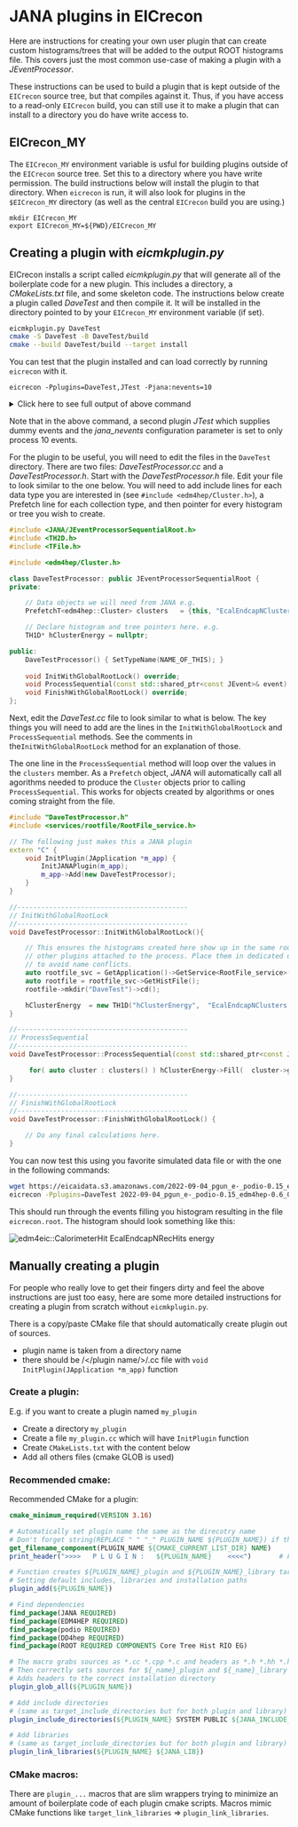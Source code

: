 # JANA plugins in EICrecon

Here are instructions for creating your own user plugin that can create
custom histograms/trees that will be added to the output ROOT histograms
file. This covers just the most common use-case of making a plugin with
a _JEventProcessor_.

These instructions can be used to build a plugin that is kept outside of
the `EICrecon` source tree, but that compiles against it. Thus, if you have
access to a read-only `EICrecon` build, you can still use it to make a plugin
that can install to a directory you do have write access to.

## EICrecon_MY
The `EICrecon_MY` environment variable is usful for building plugins outside
of the `EICrecon` source tree. Set this to a directory where you have write
permission. The build instructions below will install the plugin to that
directory. When `eicrecon` is run, it will also look for plugins in the
`$EICrecon_MY` directory (as well as the central `EICrecon` build you are using.)
~~~
mkdir EICrecon_MY
export EICrecon_MY=${PWD}/EICrecon_MY
~~~


## Creating a plugin with _eicmkplugin.py_
EICrecon installs a script called _eicmkplugin.py_ that will generate all
of the boilerplate code for a new plugin. This includes a directory, a
_CMakeLists.txt_ file, and some skeleton code. The instructions below create
a plugin called _DaveTest_ and then compile it. It will be installed in
the directory pointed to by your `EICrecon_MY` environment variable (if set).
~~~bash
eicmkplugin.py DaveTest
cmake -S DaveTest -B DaveTest/build
cmake --build DaveTest/build --target install
~~~

You can test that the plugin installed and can load correctly by running
`eicrecon` with it.
~~~
eicrecon -Pplugins=DaveTest,JTest -Pjana:nevents=10
~~~
<details>
    <summary>Click here to see full output of above command</summary>

~~~
     ____      _     ___      ___       _               
     `MM'     dM.    `MM\     `M'      dM.              
      MM     ,MMb     MMM\     M      ,MMb              
      MM     d'YM.    M\MM\    M      d'YM.      ____   
      MM    ,P `Mb    M \MM\   M     ,P `Mb     6MMMMb  
      MM    d'  YM.   M  \MM\  M     d'  YM.   MM'  `Mb 
      MM   ,P   `Mb   M   \MM\ M    ,P   `Mb        ,MM 
      MM   d'    YM.  M    \MM\M    d'    YM.      ,MM' 
(8)   MM  ,MMMMMMMMb  M     \MMM   ,MMMMMMMMb    ,M'    
((   ,M9  d'      YM. M      \MM   d'      YM. ,M'      
 YMMMM9 _dM_     _dMM_M_      \M _dM_     _dMM_MMMMMMMM 

[INFO] Creating pipe named "/tmp/jana_status" for status info.
[INFO] Setting signal handlers
[INFO] JPluginLoader: Initializing plugin "/work/eic2/users/davidl/2022.08.29.eic-shell/EICwork/EICrecon_MY/plugins/DaveTest.so"
[INFO] JPluginLoader: Initializing plugin "/usr/local/plugins/JTest.so"
[INFO] JPluginLoader: Initializing plugin "/w/eic-scshelf2104/users/davidl/2022.08.29.eic-shell/EICwork/EICrecon/lib/EICrecon/plugins/podio.so"
[INFO] JPluginLoader: Initializing plugin "/w/eic-scshelf2104/users/davidl/2022.08.29.eic-shell/EICwork/EICrecon/lib/EICrecon/plugins/dd4hep.so"
[INFO] JPluginLoader: Initializing plugin "/w/eic-scshelf2104/users/davidl/2022.08.29.eic-shell/EICwork/EICrecon/lib/EICrecon/plugins/acts.so"
[INFO] JPluginLoader: Initializing plugin "/w/eic-scshelf2104/users/davidl/2022.08.29.eic-shell/EICwork/EICrecon/lib/EICrecon/plugins/log.so"
[INFO] JPluginLoader: Initializing plugin "/w/eic-scshelf2104/users/davidl/2022.08.29.eic-shell/EICwork/EICrecon/lib/EICrecon/plugins/rootfile.so"
[INFO] JPluginLoader: Initializing plugin "/w/eic-scshelf2104/users/davidl/2022.08.29.eic-shell/EICwork/EICrecon/lib/EICrecon/plugins/BEMC.so"
[INFO] JPluginLoader: Initializing plugin "/w/eic-scshelf2104/users/davidl/2022.08.29.eic-shell/EICwork/EICrecon/lib/EICrecon/plugins/EEMC.so"
[INFO] JArrowProcessingController: NUMA Configuration

  Affinity strategy: compute-bound (favor fewer hyperthreads)
  Locality strategy: global
  Location count: 1
  +--------+----------+-------+--------+-----------+--------+
  | worker | location |  cpu  |  core  | numa node | socket |
  +--------+----------+-------+--------+-----------+--------+
  |      0 |        0 |     0 |      0 |         0 |      0 |
  |      1 |        0 |     1 |      1 |         0 |      0 |
  |      2 |        0 |     2 |      2 |         0 |      0 |
  |      3 |        0 |     3 |      3 |         1 |      0 |
  |      4 |        0 |     4 |      4 |         1 |      0 |
  |      5 |        0 |     5 |      5 |         0 |      0 |
  |      6 |        0 |     6 |      6 |         0 |      0 |
  |      7 |        0 |     7 |      7 |         1 |      0 |
  |      8 |        0 |     8 |      8 |         1 |      0 |
  |      9 |        0 |     9 |      9 |         1 |      0 |
  |     10 |        0 |    10 |     10 |         0 |      0 |
  |     11 |        0 |    11 |     11 |         0 |      0 |
  |     12 |        0 |    12 |     12 |         0 |      0 |
  |     13 |        0 |    13 |     13 |         1 |      0 |
  |     14 |        0 |    14 |     14 |         1 |      0 |
  |     15 |        0 |    15 |     15 |         0 |      0 |
  |     16 |        0 |    16 |     16 |         0 |      0 |
  |     17 |        0 |    17 |     17 |         1 |      0 |
  |     18 |        0 |    18 |     18 |         1 |      0 |
  |     19 |        0 |    19 |     19 |         1 |      0 |
  |     20 |        0 |    20 |     20 |         2 |      1 |
  |     21 |        0 |    21 |     21 |         2 |      1 |
  |     22 |        0 |    22 |     22 |         2 |      1 |
  |     23 |        0 |    23 |     23 |         3 |      1 |
  |     24 |        0 |    24 |     24 |         3 |      1 |
  |     25 |        0 |    25 |     25 |         2 |      1 |
  |     26 |        0 |    26 |     26 |         2 |      1 |
  |     27 |        0 |    27 |     27 |         3 |      1 |
  |     28 |        0 |    28 |     28 |         3 |      1 |
  |     29 |        0 |    29 |     29 |         3 |      1 |
  |     30 |        0 |    30 |     30 |         2 |      1 |
  |     31 |        0 |    31 |     31 |         2 |      1 |
  |     32 |        0 |    32 |     32 |         2 |      1 |
  |     33 |        0 |    33 |     33 |         3 |      1 |
  |     34 |        0 |    34 |     34 |         3 |      1 |
  |     35 |        0 |    35 |     35 |         2 |      1 |
  |     36 |        0 |    36 |     36 |         2 |      1 |
  |     37 |        0 |    37 |     37 |         3 |      1 |
  |     38 |        0 |    38 |     38 |         3 |      1 |
  |     39 |        0 |    39 |     39 |         3 |      1 |
  |     40 |        0 |    40 |      0 |         0 |      0 |
  |     41 |        0 |    41 |      1 |         0 |      0 |
  |     42 |        0 |    42 |      2 |         0 |      0 |
  |     43 |        0 |    43 |      3 |         1 |      0 |
  |     44 |        0 |    44 |      4 |         1 |      0 |
  |     45 |        0 |    45 |      5 |         0 |      0 |
  |     46 |        0 |    46 |      6 |         0 |      0 |
  |     47 |        0 |    47 |      7 |         1 |      0 |
  |     48 |        0 |    48 |      8 |         1 |      0 |
  |     49 |        0 |    49 |      9 |         1 |      0 |
  |     50 |        0 |    50 |     10 |         0 |      0 |
  |     51 |        0 |    51 |     11 |         0 |      0 |
  |     52 |        0 |    52 |     12 |         0 |      0 |
  |     53 |        0 |    53 |     13 |         1 |      0 |
  |     54 |        0 |    54 |     14 |         1 |      0 |
  |     55 |        0 |    55 |     15 |         0 |      0 |
  |     56 |        0 |    56 |     16 |         0 |      0 |
  |     57 |        0 |    57 |     17 |         1 |      0 |
  |     58 |        0 |    58 |     18 |         1 |      0 |
  |     59 |        0 |    59 |     19 |         1 |      0 |
  |     60 |        0 |    60 |     20 |         2 |      1 |
  |     61 |        0 |    61 |     21 |         2 |      1 |
  |     62 |        0 |    62 |     22 |         2 |      1 |
  |     63 |        0 |    63 |     23 |         3 |      1 |
  |     64 |        0 |    64 |     24 |         3 |      1 |
  |     65 |        0 |    65 |     25 |         2 |      1 |
  |     66 |        0 |    66 |     26 |         2 |      1 |
  |     67 |        0 |    67 |     27 |         3 |      1 |
  |     68 |        0 |    68 |     28 |         3 |      1 |
  |     69 |        0 |    69 |     29 |         3 |      1 |
  |     70 |        0 |    70 |     30 |         2 |      1 |
  |     71 |        0 |    71 |     31 |         2 |      1 |
  |     72 |        0 |    72 |     32 |         2 |      1 |
  |     73 |        0 |    73 |     33 |         3 |      1 |
  |     74 |        0 |    74 |     34 |         3 |      1 |
  |     75 |        0 |    75 |     35 |         2 |      1 |
  |     76 |        0 |    76 |     36 |         2 |      1 |
  |     77 |        0 |    77 |     37 |         3 |      1 |
  |     78 |        0 |    78 |     38 |         3 |      1 |
  |     79 |        0 |    79 |     39 |         3 |      1 |
  +--------+----------+-------+--------+-----------+--------+

[INFO] Configuration Parameters
  ----------------------------
      Name          Value       
  ------------  --------------  
  csv:dest_dir  .               
  jana:nevents  10              
       plugins  DaveTest,JTest  
  ----------------------------

[INFO] Component Summary

  SOURCES
  -----------------------------------
   Plugin      Name         Source     
  --------  -----------  ------------  
  JTest.so  JTestParser  dummy_source  
  -----------------------------------
  PROCESSORS
  ---------------------------------------
    Plugin                Name             
  -----------  --------------------------  
  DaveTest.so  DaveTestProcessor           
  JTest.so     JTestPlotter                
  JTest.so     JCsvWriter<JTestTrackData>  
  ---------------------------------------
  FACTORIES
  --------------------------------------------------------------------
   Plugin          Object name                       Tag                
  --------  --------------------------  ------------------------------  
  JTest.so  JTestEventData                                              
  JTest.so  JTestTrackData                                              
  EEMC.so   edm4eic::ProtoCluster       EcalEndcapNIslandProtoClusters  
  EEMC.so   edm4eic::ProtoCluster       EcalEndcapNTruthProtoClusters   
  EEMC.so   edm4eic::CalorimeterHit     EcalEndcapNRecHits              
  EEMC.so   edm4eic::Cluster            EcalEndcapNClusters             
  EEMC.so   edm4eic::Cluster            EcalEndcapNMergedClusters       
  BEMC.so   edm4hep::RawCalorimeterHit  EcalBarrelNRawHits              
  EEMC.so   edm4hep::RawCalorimeterHit  EcalEndcapNRawHits              
  --------------------------------------------------------------------

[INFO] Starting processing with 1 threads requested...
[INFO] JArrowProcessingController: run(): Launching 1 workers
[INFO] JArrow: Initializing JEventProcessor 'DaveTestProcessor'
[INFO] JArrow: Initializing JEventProcessor 'JTestPlotter'
[INFO] JArrow: Initializing JEventProcessor 'JCsvWriter<JTestTrackData>'
[INFO] JArrow: Initializing JEventSource 'dummy_source' (JTestParser)
[INFO] Status: 5 events processed  10.0 Hz (10.0 Hz avg)
[INFO] JArrow: Finalizing JEventSource 'dummy_source' (JTestParser)
[INFO] Status: 10 events processed  13.2 Hz (11.4 Hz avg)
[INFO] All workers have stopped.
[INFO] Merging threads ...
[INFO] JArrow: Finalizing JEventProcessor 'DaveTestProcessor'
[INFO] JArrow: Finalizing JEventProcessor 'JTestPlotter'
[INFO] JArrow: Finalizing JEventProcessor 'JCsvWriter<JTestTrackData>'
[INFO] Event processing ended.
[INFO] JArrowProcessingController: Final Report
  Thread team size [count]:    1
  Total uptime [s]:            0.8802
  Uptime delta [s]:            0.3781
  Completed events [count]:    10
  Inst throughput [Hz]:        13.2
  Avg throughput [Hz]:         11.4
  Sequential bottleneck [Hz]:  212
  Parallel bottleneck [Hz]:    12.1
  Efficiency [0..1]:           0.94

  +--------------------------+------------+--------+-----+---------+-------+--------+---------+-------------+
  |           Name           |   Status   |  Type  | Par | Threads | Chunk | Thresh | Pending |  Completed  |
  +--------------------------+------------+--------+-----+---------+-------+--------+---------+-------------+
  | dummy_source             | Finished   | Source |  F  |       0 |    40 |      - |       - |          10 |
  | processors               | Finished   | Sink   |  T  |       0 |     1 |     80 |       0 |          10 |
  +--------------------------+------------+--------+-----+---------+-------+--------+---------+-------------+
  +--------------------------+-------------+--------------+----------------+--------------+----------------+
  |           Name           | Avg latency | Inst latency | Queue latency  | Queue visits | Queue overhead | 
  |                          | [ms/event]  |  [ms/event]  |   [ms/visit]   |    [count]   |     [0..1]     | 
  +--------------------------+-------------+--------------+----------------+--------------+----------------+
  | dummy_source             |        4.73 |         3.16 |       0.000174 |           11 |       4.05e-05 |
  | processors               |        82.8 |         88.4 |       0.000324 |           50 |       1.96e-05 |
  +--------------------------+-------------+--------------+----------------+--------------+----------------+
  +----+----------------------+-------------+------------+-----------+----------------+------------------+
  | ID | Last arrow name      | Useful time | Retry time | Idle time | Scheduler time | Scheduler visits |
  |    |                      |     [ms]    |    [ms]    |    [ms]   |      [ms]      |     [count]      |
  +----+----------------------+-------------+------------+-----------+----------------+------------------+
  |  0 | idle                 |      0.0357 |          0 |         0 |       0.000538 |               21 |
  +----+----------------------+-------------+------------+-----------+----------------+------------------+

~~~
</details>

Note that in the above command, a second plugin _JTest_ which supplies dummy events and 
the _jana_nevents_ configuration parameter is set to only process 10 events.

For the plugin to be useful, you will need to edit the files in the `DaveTest`
directory. There are two files: _DaveTestProcessor.cc_ and a _DaveTestProcessor.h_.
Start with the _DaveTestProcessor.h_ file. Edit your file to look similar to the one
below. You will need to add include lines for each data type you are interested
in (see ```#include <edm4hep/Cluster.h>```), a Prefetch line for each collection
type, and then pointer for every histogram or tree you wish to create.

```c++
#include <JANA/JEventProcessorSequentialRoot.h>
#include <TH2D.h>
#include <TFile.h>

#include <edm4hep/Cluster.h>

class DaveTestProcessor: public JEventProcessorSequentialRoot {
private:

    // Data objects we will need from JANA e.g.
    PrefetchT<edm4hep::Cluster> clusters   = {this, "EcalEndcapNClusters"};

    // Declare histogram and tree pointers here. e.g.
    TH1D* hClusterEnergy = nullptr;

public:
    DaveTestProcessor() { SetTypeName(NAME_OF_THIS); }
    
    void InitWithGlobalRootLock() override;
    void ProcessSequential(const std::shared_ptr<const JEvent>& event) override;
    void FinishWithGlobalRootLock() override;
};
```
Next, edit the _DaveTest.cc_ file to look similar to what is below. The key things
you will need to add are the lines in the `InitWithGlobalRootLock` and
`ProcessSequential` methods. See the comments in the`InitWithGlobalRootLock`
method for an explanation of those.

The one line in the `ProcessSequential` method will loop over the values
in the `clusters` member. As a `Prefetch` object, _JANA_ will automatically
call all agorithms needed to produce the `Cluster` objects prior to calling
`ProcessSequential`. This works for objects created by algorithms or ones
coming straight from the file.

```c++
#include "DaveTestProcessor.h"
#include <services/rootfile/RootFile_service.h>

// The following just makes this a JANA plugin
extern "C" {
    void InitPlugin(JApplication *m_app) {
        InitJANAPlugin(m_app);
        m_app->Add(new DaveTestProcessor);
    }
}

//-------------------------------------------
// InitWithGlobalRootLock
//-------------------------------------------
void DaveTestProcessor::InitWithGlobalRootLock(){

    // This ensures the histograms created here show up in the same root file as
    // other plugins attached to the process. Place them in dedicated directory
    // to avoid name conflicts.
    auto rootfile_svc = GetApplication()->GetService<RootFile_service>();
    auto rootfile = rootfile_svc->GetHistFile();
    rootfile->mkdir("DaveTest")->cd();

    hClusterEnergy  = new TH1D("hClusterEnergy",  "EcalEndcapNClusters energy (GeV)",  200, 0, 0.075);
}

//-------------------------------------------
// ProcessSequential
//-------------------------------------------
void DaveTestProcessor::ProcessSequential(const std::shared_ptr<const JEvent>& event) {

     for( auto cluster : clusters() ) hClusterEnergy->Fill(  cluster->getEnergy() );
}

//-------------------------------------------
// FinishWithGlobalRootLock
//-------------------------------------------
void DaveTestProcessor::FinishWithGlobalRootLock() {

    // Do any final calculations here.
}
```

You can now test this using you favorite simulated data file or with the one in the
following commands:

~~~bash
wget https://eicaidata.s3.amazonaws.com/2022-09-04_pgun_e-_podio-0.15_edm4hep-0.6_0-30GeV_alldir_1k.edm4hep.root
eicrecon -Pplugins=DaveTest 2022-09-04_pgun_e-_podio-0.15_edm4hep-0.6_0-30GeV_alldir_1k.edm4hep.root
~~~

This should run through the events filling you histogram resulting in the file
`eicrecon.root`. The histogram should look something like this:

![edm4eic::CalorimeterHit EcalEndcapNRecHits energy](hRecHitEnergy.png)



## Manually creating a plugin
For people who really love to get their fingers dirty and feel the above
instructions are just too easy, here are some more detailed instructions
for creating a plugin from scratch without `eicmkplugin.py`.

There is a copy/paste CMake file that should automatically create plugin out of sources.

- plugin name is taken from a directory name
- there should be /</plugin name/>/.cc file with `void InitPlugin(JApplication *m_app)` function


### Create a plugin:

E.g. if you want to create a plugin named `my_plugin`

- Create a directory `my_plugin`
- Create a file `my_plugin.cc` which will have `InitPlugin` function
- Create `CMakeLists.txt` with the content below
- Add all others files (cmake GLOB is used)

### Recommended cmake:

Recommended CMake for a plugin:

```cmake
cmake_minimum_required(VERSION 3.16)

# Automatically set plugin name the same as the direcotry name
# Don't forget string(REPLACE " " "_" PLUGIN_NAME ${PLUGIN_NAME}) if this dir has spaces in its name
get_filename_component(PLUGIN_NAME ${CMAKE_CURRENT_LIST_DIR} NAME)
print_header(">>>>   P L U G I N :   ${PLUGIN_NAME}    <<<<")       # Fancy printing

# Function creates ${PLUGIN_NAME}_plugin and ${PLUGIN_NAME}_library targets
# Setting default includes, libraries and installation paths
plugin_add(${PLUGIN_NAME})

# Find dependencies
find_package(JANA REQUIRED)
find_package(EDM4HEP REQUIRED)
find_package(podio REQUIRED)
find_package(DD4hep REQUIRED)
find_package(ROOT REQUIRED COMPONENTS Core Tree Hist RIO EG)

# The macro grabs sources as *.cc *.cpp *.c and headers as *.h *.hh *.hpp
# Then correctly sets sources for ${_name}_plugin and ${_name}_library targets
# Adds headers to the correct installation directory
plugin_glob_all(${PLUGIN_NAME})

# Add include directories
# (same as target_include_directories but for both plugin and library)
plugin_include_directories(${PLUGIN_NAME} SYSTEM PUBLIC ${JANA_INCLUDE_DIR} ${podio_INCLUDE_DIR} ${EDM4HEP_INCLUDE_DIR} ${DD4hep_INCLUDE_DIRS} ${ROOT_INCLUDE_DIRS})

# Add libraries
# (same as target_include_directories but for both plugin and library)
plugin_link_libraries(${PLUGIN_NAME} ${JANA_LIB})
```

### CMake macros:

There are `plugin_...` macros that are slim wrappers trying to minimize an amount of boilerplate
code of each plugin cmake scripts. Macros mimic CMake functions like `target_link_libraries` => `plugin_link_libraries`.

